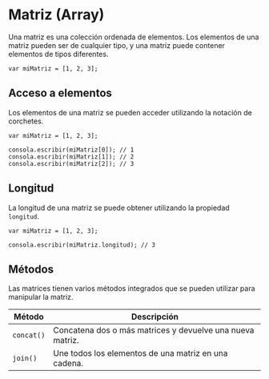 # Matriz (Array)

Una matriz es una colección ordenada de elementos. Los elementos de una matriz pueden ser de cualquier tipo, y una matriz puede contener elementos de tipos diferentes.

```esjs
var miMatriz = [1, 2, 3];
```

## Acceso a elementos

Los elementos de una matriz se pueden acceder utilizando la notación de corchetes.

```esjs
var miMatriz = [1, 2, 3];

consola.escribir(miMatriz[0]); // 1
consola.escribir(miMatriz[1]); // 2
consola.escribir(miMatriz[2]); // 3
```

## Longitud

La longitud de una matriz se puede obtener utilizando la propiedad `longitud`.

```esjs
var miMatriz = [1, 2, 3];

consola.escribir(miMatriz.longitud); // 3
```

## Métodos

Las matrices tienen varios métodos integrados que se pueden utilizar para manipular la matriz.

| Método | Descripción |
| --- | --- |
| `concat()` | Concatena dos o más matrices y devuelve una nueva matriz. |
| `join()` | Une todos los elementos de una matriz en una cadena. |



